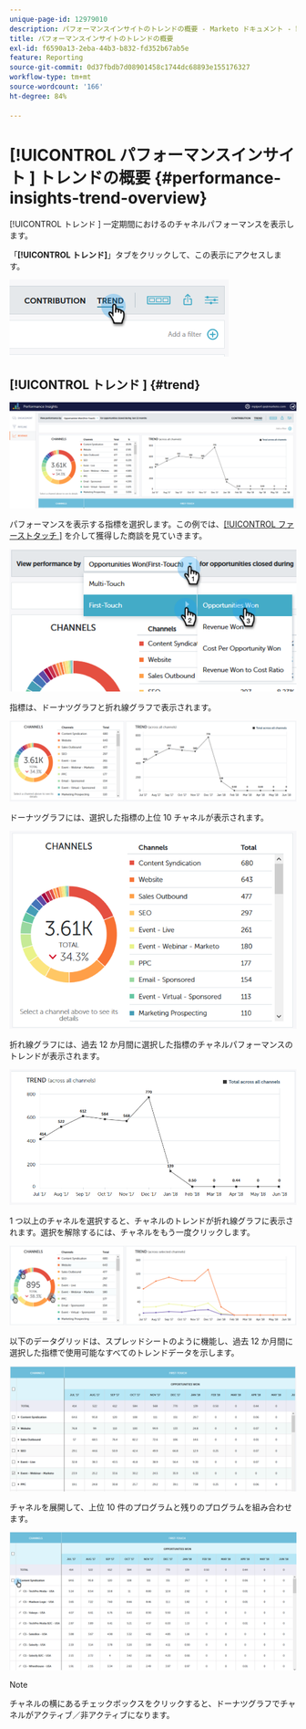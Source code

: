 ```yaml
---
unique-page-id: 12979010
description: パフォーマンスインサイトのトレンドの概要 - Marketo ドキュメント - 製品ドキュメント
title: パフォーマンスインサイトのトレンドの概要
exl-id: f6590a13-2eba-44b3-b832-fd352b67ab5e
feature: Reporting
source-git-commit: 0d37fbdb7d08901458c1744dc68893e155176327
workflow-type: tm+mt
source-wordcount: '166'
ht-degree: 84%

---
```


# [!UICONTROL  パフォーマンスインサイト ] トレンドの概要 {#performance-insights-trend-overview}

[!UICONTROL  トレンド ] 一定期間におけるのチャネルパフォーマンスを表示します。

「**[!UICONTROL トレンド]**」タブをクリックして、この表示にアクセスします。

![](assets/1.png)

## [!UICONTROL  トレンド ] {#trend}

![](assets/2-1.png)

パフォーマンスを表示する指標を選択します。この例では、[[!UICONTROL  ファーストタッチ ]](/help/marketo/product-docs/reporting/revenue-cycle-analytics/revenue-tools/attribution/understanding-attribution.md) を介して獲得した商談を見ていきます。

![](assets/3-2.png)

指標は、ドーナツグラフと折れ線グラフで表示されます。

![](assets/4-1.png)

ドーナツグラフには、選択した指標の上位 10 チャネルが表示されます。

![](assets/5-2.png)

折れ線グラフには、過去 12 か月間に選択した指標のチャネルパフォーマンスのトレンドが表示されます。

![](assets/6-1.png)

1 つ以上のチャネルを選択すると、チャネルのトレンドが折れ線グラフに表示されます。選択を解除するには、チャネルをもう一度クリックします。

![](assets/7.png)

以下のデータグリッドは、スプレッドシートのように機能し、過去 12 か月間に選択した指標で使用可能なすべてのトレンドデータを示します。

![](assets/8.png)

チャネルを展開して、上位 10 件のプログラムと残りのプログラムを組み合わせます。

![](assets/9-1.png)

>[!NOTE]
>
>チャネルの横にあるチェックボックスをクリックすると、ドーナツグラフでチャネルがアクティブ／非アクティブになります。
